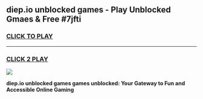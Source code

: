 
## diep.io unblocked games - Play Unblocked Gmaes & Free #7jfti
<h3>
<a href="https://premium.freeplayer.one?title=diep.io_unblocked_games&ref=01M">CLICK TO PLAY</a></h3>
<hr>

<h3>
<a href="https://premium.freeplayer.one?title=diep.io_unblocked_games&ref=01M">CLICK 2 PLAY</a>
  
</h3>

<a href="https://premium.freeplayer.one?title=diep.io_unblocked_games&ref=01M"><img src="https://clearcache.store/games.png"></a>


**diep.io unblocked games games unblocked: Your Gateway to Fun and Accessible Online Gaming**
